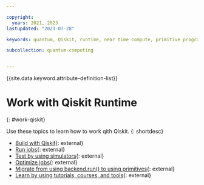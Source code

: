 ```yaml
---

copyright:
  years: 2021, 2023
lastupdated: "2023-07-28"

keywords: quantum, Qiskit, runtime, near time compute, primitive programs

subcollection: quantum-computing


---
```



{{site.data.keyword.attribute-definition-list}}

# Work with Qiskit Runtime
{: #work-qiskit}

Use these topics to learn how to work qith Qiskit.
{: shortdesc}

- [Build with Qiskit](https://docs.quantum-computing.ibm.com/build){: external}
- [Run jobs](https://docs.quantum-computing.ibm.com/run){: external}
- [Test by using simulators](https://docs.quantum-computing.ibm.com/test){: external}
- [Optimize jobs](https://docs.quantum-computing.ibm.com/optimize){: external}
- [Migrate from using backend.run() to using primitives](https://docs.quantum-computing.ibm.com/start/migrate){: external}
- [Learn by using tutorials, courses, and tools](https://learning.quantum-computing.ibm.com){: external}
